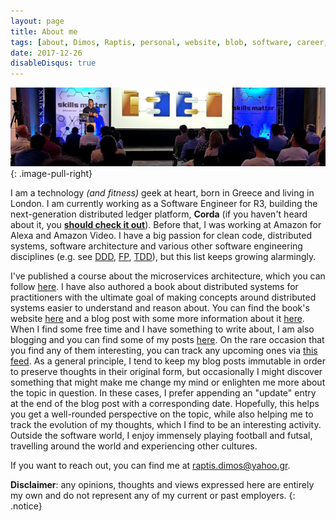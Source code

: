 ```yaml
---
layout: page
title: About me
tags: [about, Dimos, Raptis, personal, website, blob, software, career, professional]
date: 2017-12-26
disableDisqus: true
---
```


![About me Image](/assets/img/meetup.jpg)
{: .image-pull-right}

I am a technology *(and fitness)* geek at heart, born in Greece and living in London. I am currently working as a Software Engineer for R3, building the next-generation distributed ledger platform, **Corda** (if you haven't heard about it, you [**should check it out**](https://www.corda.net/)). Before that, I was working at Amazon for Alexa and Amazon Video. I have a big passion for clean code, distributed systems, software architecture and various other software engineering disciplines (e.g. see [DDD](https://en.wikipedia.org/wiki/Domain-driven_design), [FP](https://en.wikipedia.org/wiki/Functional_programming), [TDD](https://en.wikipedia.org/wiki/Test-driven_development)), but this list keeps growing alarmingly. 

I've published a course about the microservices architecture, which you can follow [here](https://www.packtpub.com/application-development/microservices-architecture-video). I have also authored a book about distributed systems for practitioners with the ultimate goal of making concepts around distributed systems easier to understand and reason about. You can find the book's website [here](https://distsysbook.co.uk) and a blog post with some more information about it [here](/distributed-systems-for-practitioners). When I find some free time and I have something to write about, I am also blogging and you can find some of my posts [here](/blog). On the rare occasion that you find any of them interesting, you can track any upcoming ones via [this feed](/feed.xml). As a general principle, I tend to keep my blog posts immutable in order to preserve thoughts in their original form, but occasionally I might discover something that might make me change my mind or enlighten me more about the topic in question. In these cases, I prefer appending an "update" entry at the end of the blog post with a corresponding date. Hopefully, this helps you get a well-rounded perspective on the topic, while also helping me to track the evolution of my thoughts, which I find to be an interesting activity. Outside the software world, I enjoy immensely playing football and futsal, travelling around the world and experiencing other cultures.

If you want to reach out, you can find me at [raptis.dimos@yahoo.gr](mailto:raptis.dimos@yahoo.gr).

**Disclaimer**: any opinions, thoughts and views expressed here are entirely my own and do not represent any of my current or past employers.
{: .notice}